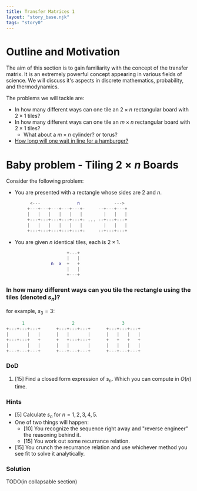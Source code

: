 ```yaml
---
title: Transfer Matrices 1
layout: "story_base.njk"
tags: "story0"
---
```


# Outline and Motivation

The aim of this section is to gain familiarity with the concept of the transfer matrix. It is an extremely powerful concept appearing in various fields of science. We will discuss it's aspects in discrete mathematics, probability, and thermodynamics.

The problems we will tackle are:

- In how many different ways can one tile an $2 \times n$ rectangular board with $2 \times 1$ tiles?
- In how many different ways can one tile an $m \times n$ rectangular board with $2 \times 1$ tiles?
  - What about a $m \times n$ cylinder? or torus?
- [How long will one wait in line for a hamburger?](/stories/transfer_matrices/part2/index.html)

# Baby problem - Tiling $2 \times n$ Boards

Consider the following problem:

- You are presented with a rectangle whose sides are $2$ and $n$.

```m
         <---              n             --->
        +---+---+---+---+---+-     --+---+---+
        |   |   |   |   |   |        |   |   |
        +---+---+---+---+---+- ... --+---+---+ 
        |   |   |   |   |   |        |   |   |
        +---+---+---+---+---+-     --+---+---+
```

- You are given $n$ identical tiles, each is  $2 \times 1$.

```m
                       +---+
                       |   |
                 n  x  +   +
                       |   |
                       +---+
```

### In how many different ways can you tile the rectangle using the tiles (denoted $s_n$)?

for example, $s_3 = 3$:

```m
      1                  2                  3
+---+---+---+      +---+---+---+      +---+---+---+
|       |   |      |   |       |      |   |   |   |
+---+---+   +      +   +---+---+      +   +   +   +
|       |   |      |   |       |      |   |   |   |
+---+---+---+      +---+---+---+      +---+---+---+
```

### DoD

1. [15] Find a closed form expression of $s_n$. Which you can compute in $O(n)$ time.

### Hints

- [5] Calculate $s_n$ for $n=1,2,3,4,5$.
- One of two things will happen:
  - [10] You recognize the sequence right away and "reverse engineer" the reasoning behind it.
  - [15] You work out some recurrance relation.
- [15] You crunch the recurrance relation and use whichever method you see fit to solve it analytically.  

### Solution

TODO(in collapsable section)

